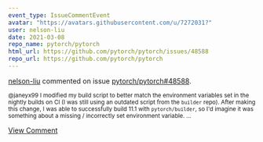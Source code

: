 ```yaml
---
event_type: IssueCommentEvent
avatar: "https://avatars.githubusercontent.com/u/7272031?"
user: nelson-liu
date: 2021-03-08
repo_name: pytorch/pytorch
html_url: https://github.com/pytorch/pytorch/issues/48588
repo_url: https://github.com/pytorch/pytorch
---
```


<a href='https://github.com/nelson-liu' target='_blank'>nelson-liu</a> commented on issue <a href='https://github.com/pytorch/pytorch/issues/48588' target='_blank'>pytorch/pytorch#48588</a>.

<small>@janeyx99 I modified my build script to better match the environment variables set in the nightly builds on CI (I was still using an outdated script from the `builder` repo). After making this change, I was able to successfully build 11.1 with `pytorch/builder`, so I'd imagine it was something about a missing / incorrectly set environment variable....</small>

<a href='https://github.com/pytorch/pytorch/issues/48588' target='_blank'>View Comment</a>